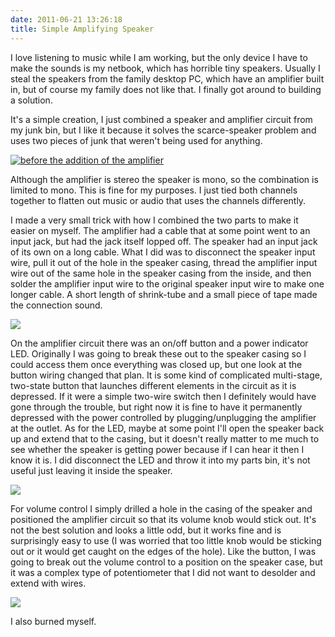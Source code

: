 ```yaml
---
date: 2011-06-21 13:26:18
title: Simple Amplifying Speaker
---
```


I love listening to music while I am working, but the only device I have to make the sounds is my netbook, which has horrible tiny speakers. Usually I steal the speakers from the family desktop PC, which have an amplifier built in, but of course my family does not like that. I finally got around to building a solution.

It's a simple creation, I just combined a speaker and amplifier circuit from my junk bin, but I like it because it solves the scarce-speaker problem and uses two pieces of junk that weren't being used for anything.

[![before the addition of the amplifier](http://www.hackniac.com/blog/wp-content/uploads/2011/06/spkr_front_view-1024x768.jpg)](http://www.hackniac.com/blog/wp-content/uploads/2011/06/spkr_front_view.jpg)

<!--more-->

Although the amplifier is stereo the speaker is mono, so the combination is limited to mono. This is fine for my purposes. I just tied both channels together to flatten out music or audio that uses the channels differently.

I made a very small trick with how I combined the two parts to make it easier on myself. The amplifier had a cable that at some point went to an input jack, but had the jack itself lopped off. The speaker had an input jack of its own on a long cable. What I did was to disconnect the speaker input wire, pull it out of the hole in the speaker casing, thread the amplifier input wire out of the same hole in the speaker casing from the inside, and then solder the amplifier input wire to the original speaker input wire to make one longer cable. A short length of shrink-tube and a small piece of tape made the connection sound.

[![](http://www.hackniac.com/blog/wp-content/uploads/2011/06/spkr_guts-1024x768.jpg)](http://www.hackniac.com/blog/wp-content/uploads/2011/06/spkr_guts.jpg)

On the amplifier circuit there was an on/off button and a power indicator LED. Originally I was going to break these out to the speaker casing so I could access them once everything was closed up, but one look at the button wiring changed that plan. It is some kind of complicated multi-stage, two-state button that launches different elements in the circuit as it is depressed. If it were a simple two-wire switch then I definitely would have gone through the trouble, but right now it is fine to have it permanently depressed with the power controlled by plugging/unplugging the amplifier at the outlet. As for the LED, maybe at some point I'll open the speaker back up and extend that to the casing, but it doesn't really matter to me much to see whether the speaker is getting power because if I can hear it then I know it is. I did disconnect the LED and throw it into my parts bin, it's not useful just leaving it inside the speaker.

[![](http://www.hackniac.com/blog/wp-content/uploads/2011/06/spkr_volume_control-1024x768.jpg)](http://www.hackniac.com/blog/wp-content/uploads/2011/06/spkr_volume_control.jpg)

For volume control I simply drilled a hole in the casing of the speaker and positioned the amplifier circuit so that its volume knob would stick out. It's not the best solution and looks a little odd, but it works fine and is surprisingly easy to use (I was worried that too little knob would be sticking out or it would get caught on the edges of the hole). Like the button, I was going to break out the volume control to a position on the speaker case, but it was a complex type of potentiometer that I did not want to desolder and extend with wires.

[![](http://www.hackniac.com/blog/wp-content/uploads/2011/06/sad_ninja-1024x768.jpg)](http://www.hackniac.com/blog/wp-content/uploads/2011/06/sad_ninja.jpg)

I also burned myself.
